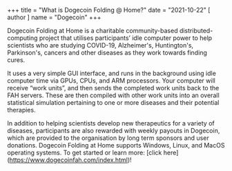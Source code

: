 +++
title = "What is Dogecoin Folding @ Home?"
date = "2021-10-22"
[ author ]
  name = "Dogecoin"
+++

Dogecoin Folding at Home is a charitable community-based distributed-computing project that utilises participants’ idle computer power to help scientists who are studying COVID-19, Alzheimer's, Huntington's, Parkinson's, cancers and other diseases as they work towards finding cures.

It uses a very simple GUI interface, and runs in the background using idle computer time via GPUs, CPUs, and ARM processors. Your computer will receive “work units”, and then sends the completed work units back to the FAH servers. These are then compiled with other work units into an overall statistical simulation pertaining to one or more diseases and their potential therapies.   

In addition to helping scientists develop new therapeutics for a variety of diseases, participants are also rewarded with weekly payouts in Dogecoin, which are provided to the organisation by long term sponsors and user donations. Dogecoin Folding at Home supports Windows, Linux, and MacOS operating systems. To get started or learn more: [click here] (https://www.dogecoinfah.com/index.html)! 